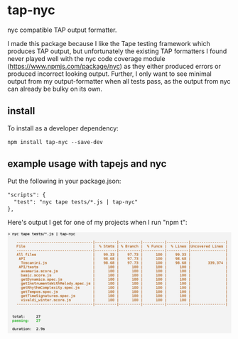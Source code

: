 # tap-nyc
nyc compatible TAP output formatter. 

I made this package because I like the Tape testing framework which produces
TAP output, but unfortunately the existing TAP formatters I found never played well with the nyc code coverage module 
(https://www.npmjs.com/package/nyc)
as they either produced errors or produced incorrect looking output. Further, I only want to see minimal output from my
output-formatter when all tests pass, as the output from nyc can already be bulky on its own.

## install
To install as a developer dependency:

    npm install tap-nyc --save-dev

## example usage with tapejs and nyc
Put the following in your package.json:

    "scripts": {
      "test": "nyc tape tests/*.js | tap-nyc"
    },
    
Here's output I get for one of my projects when I run "npm t":

![](https://raw.githubusercontent.com/MegaArman/npm_images/master/tapnyc.png)

